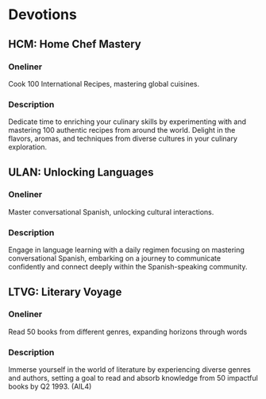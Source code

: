 # Devotions

## HCM: Home Chef Mastery
### Oneliner
Cook 100 International Recipes, mastering global cuisines.
### Description
Dedicate time to enriching your culinary skills by experimenting with and mastering 100 authentic recipes from around the world.
Delight in the flavors, aromas, and techniques from diverse cultures in your culinary exploration.

## ULAN: Unlocking Languages
### Oneliner
Master conversational Spanish, unlocking cultural interactions.
### Description
Engage in language learning with a daily regimen focusing on mastering conversational Spanish, embarking on a journey to communicate confidently and connect deeply within the Spanish-speaking community.

## LTVG: Literary Voyage
### Oneliner
Read 50 books from different genres, expanding horizons through words
### Description
Immerse yourself in the world of literature by experiencing diverse genres and authors, setting a goal to read and absorb knowledge from 50 impactful books by Q2 1993. (AIL4)
